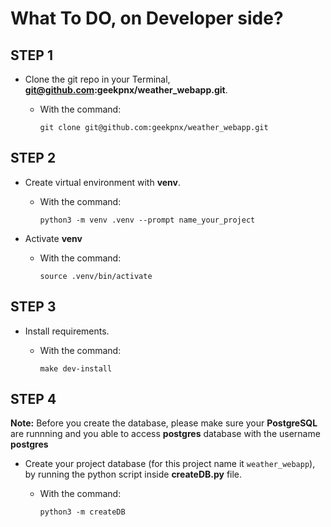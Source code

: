 # **What To DO, on Developer side?**

## **STEP 1**

- Clone the git repo in your Terminal, **git@github.com:geekpnx/weather_webapp.git**.

	- With the command:

		`git clone git@github.com:geekpnx/weather_webapp.git`


## **STEP 2**

- Create virtual environment with **venv**.

	- With the command:

		`python3 -m venv .venv --prompt name_your_project`


- Activate **venv**

	- With the command:

		`source .venv/bin/activate` 


## **STEP 3**

- Install requirements.

	- With the command:

		`make dev-install`

## **STEP 4**

**Note:** Before you create the database, please make sure your **PostgreSQL** are runnning and you able to access **postgres** database with the username **postgres**
- Create your project database (for this project name it `weather_webapp`), by running the python script inside **createDB.py** file.

	- With the command:

		`python3 -m createDB`






